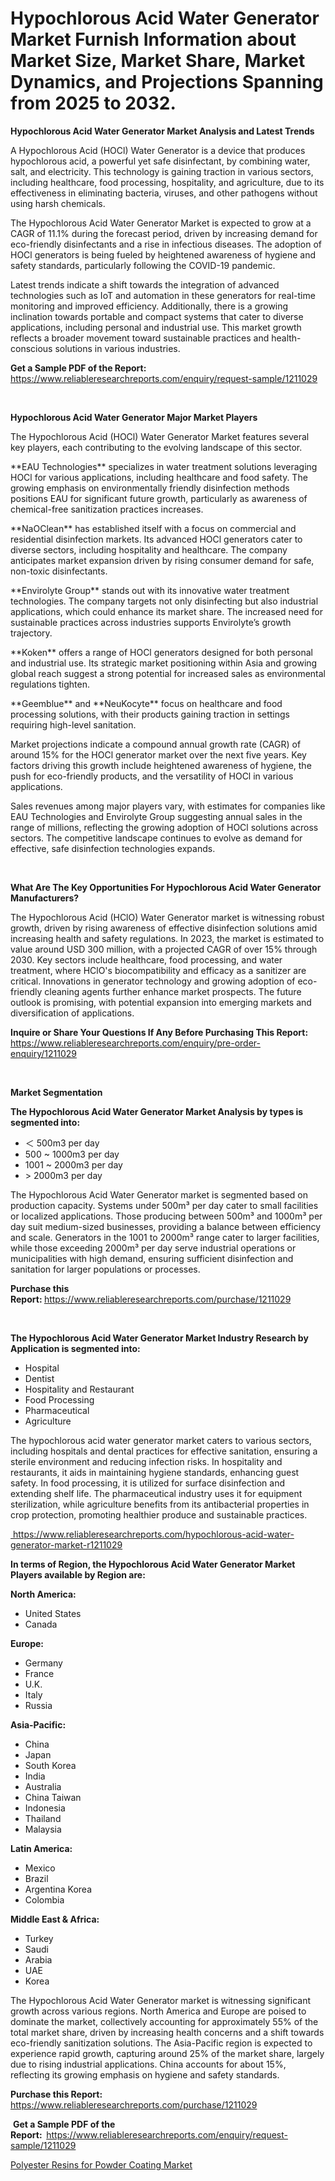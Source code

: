 <p><h1>Hypochlorous Acid Water Generator Market Furnish Information about Market Size, Market Share, Market Dynamics, and Projections Spanning from 2025 to 2032.</h1></p><p><strong>Hypochlorous Acid Water Generator Market Analysis and Latest Trends</strong></p>
<p><p>A Hypochlorous Acid (HOCl) Water Generator is a device that produces hypochlorous acid, a powerful yet safe disinfectant, by combining water, salt, and electricity. This technology is gaining traction in various sectors, including healthcare, food processing, hospitality, and agriculture, due to its effectiveness in eliminating bacteria, viruses, and other pathogens without using harsh chemicals.</p><p>The Hypochlorous Acid Water Generator Market is expected to grow at a CAGR of 11.1% during the forecast period, driven by increasing demand for eco-friendly disinfectants and a rise in infectious diseases. The adoption of HOCl generators is being fueled by heightened awareness of hygiene and safety standards, particularly following the COVID-19 pandemic. </p><p>Latest trends indicate a shift towards the integration of advanced technologies such as IoT and automation in these generators for real-time monitoring and improved efficiency. Additionally, there is a growing inclination towards portable and compact systems that cater to diverse applications, including personal and industrial use. This market growth reflects a broader movement toward sustainable practices and health-conscious solutions in various industries.</p></p>
<p><strong>Get a Sample PDF of the Report:&nbsp;</strong> <a href="https://www.reliableresearchreports.com/enquiry/request-sample/1211029?utm_campaign=3322&utm_medium=2&utm_source=Github&utm_content=ia&utm_term=24032025&utm_id=hypochlorous-acid-water-generator">https://www.reliableresearchreports.com/enquiry/request-sample/1211029</a></p>
<p>&nbsp;</p>
<p><strong>Hypochlorous Acid Water Generator Major Market Players</strong></p>
<p><p>The Hypochlorous Acid (HOCl) Water Generator Market features several key players, each contributing to the evolving landscape of this sector. </p><p>**EAU Technologies** specializes in water treatment solutions leveraging HOCl for various applications, including healthcare and food safety. The growing emphasis on environmentally friendly disinfection methods positions EAU for significant future growth, particularly as awareness of chemical-free sanitization practices increases. </p><p>**NaOClean** has established itself with a focus on commercial and residential disinfection markets. Its advanced HOCl generators cater to diverse sectors, including hospitality and healthcare. The company anticipates market expansion driven by rising consumer demand for safe, non-toxic disinfectants.</p><p>**Envirolyte Group** stands out with its innovative water treatment technologies. The company targets not only disinfecting but also industrial applications, which could enhance its market share. The increased need for sustainable practices across industries supports Envirolyte’s growth trajectory.</p><p>**Koken** offers a range of HOCl generators designed for both personal and industrial use. Its strategic market positioning within Asia and growing global reach suggest a strong potential for increased sales as environmental regulations tighten. </p><p>**Geemblue** and **NeuKocyte** focus on healthcare and food processing solutions, with their products gaining traction in settings requiring high-level sanitation. </p><p>Market projections indicate a compound annual growth rate (CAGR) of around 15% for the HOCl generator market over the next five years. Key factors driving this growth include heightened awareness of hygiene, the push for eco-friendly products, and the versatility of HOCl in various applications. </p><p>Sales revenues among major players vary, with estimates for companies like EAU Technologies and Envirolyte Group suggesting annual sales in the range of millions, reflecting the growing adoption of HOCl solutions across sectors. The competitive landscape continues to evolve as demand for effective, safe disinfection technologies expands.</p></p>
<p>&nbsp;</p>
<p><strong>What Are The Key Opportunities For Hypochlorous Acid Water Generator Manufacturers?</strong></p>
<p><p>The Hypochlorous Acid (HClO) Water Generator market is witnessing robust growth, driven by rising awareness of effective disinfection solutions amid increasing health and safety regulations. In 2023, the market is estimated to value around USD 300 million, with a projected CAGR of over 15% through 2030. Key sectors include healthcare, food processing, and water treatment, where HClO's biocompatibility and efficacy as a sanitizer are critical. Innovations in generator technology and growing adoption of eco-friendly cleaning agents further enhance market prospects. The future outlook is promising, with potential expansion into emerging markets and diversification of applications.</p></p>
<p><strong>Inquire or Share Your Questions If Any Before Purchasing This Report:</strong> <a href="https://www.reliableresearchreports.com/enquiry/pre-order-enquiry/1211029?utm_campaign=3322&utm_medium=2&utm_source=Github&utm_content=ia&utm_term=24032025&utm_id=hypochlorous-acid-water-generator">https://www.reliableresearchreports.com/enquiry/pre-order-enquiry/1211029</a></p>
<p>&nbsp;</p>
<p><strong>Market Segmentation</strong></p>
<p><strong>The Hypochlorous Acid Water Generator Market Analysis by types is segmented into:</strong></p>
<p><ul><li>＜ 500m3 per day</li><li>500 ~ 1000m3 per day</li><li>1001 ~ 2000m3 per day</li><li>> 2000m3 per day</li></ul></p>
<p><p>The Hypochlorous Acid Water Generator market is segmented based on production capacity. Systems under 500m³ per day cater to small facilities or localized applications. Those producing between 500m³ and 1000m³ per day suit medium-sized businesses, providing a balance between efficiency and scale. Generators in the 1001 to 2000m³ range cater to larger facilities, while those exceeding 2000m³ per day serve industrial operations or municipalities with high demand, ensuring sufficient disinfection and sanitation for larger populations or processes.</p></p>
<p><strong>Purchase this Report:&nbsp;</strong><a href="https://www.reliableresearchreports.com/purchase/1211029?utm_campaign=3322&utm_medium=2&utm_source=Github&utm_content=ia&utm_term=24032025&utm_id=hypochlorous-acid-water-generator">https://www.reliableresearchreports.com/purchase/1211029</a></p>
<p>&nbsp;</p>
<p><strong>The Hypochlorous Acid Water Generator Market Industry Research by Application is segmented into:</strong></p>
<p><ul><li>Hospital</li><li>Dentist</li><li>Hospitality and Restaurant</li><li>Food Processing</li><li>Pharmaceutical</li><li>Agriculture</li></ul></p>
<p><p>The hypochlorous acid water generator market caters to various sectors, including hospitals and dental practices for effective sanitation, ensuring a sterile environment and reducing infection risks. In hospitality and restaurants, it aids in maintaining hygiene standards, enhancing guest safety. In food processing, it is utilized for surface disinfection and extending shelf life. The pharmaceutical industry uses it for equipment sterilization, while agriculture benefits from its antibacterial properties in crop protection, promoting healthier produce and sustainable practices.</p></p>
<p><a href="https://www.reliableresearchreports.com/hypochlorous-acid-water-generator-market-r1211029?utm_campaign=3322&utm_medium=2&utm_source=Github&utm_content=ia&utm_term=24032025&utm_id=hypochlorous-acid-water-generator">&nbsp;https://www.reliableresearchreports.com/hypochlorous-acid-water-generator-market-r1211029</a></p>
<p><strong>In terms of Region, the Hypochlorous Acid Water Generator Market Players available by Region are:</strong></p>
<p>
    <p> <strong> North America: </strong>
        <ul>
            <li>United States</li>
            <li>Canada</li>
        </ul>
        </p> 
    <p> <strong> Europe: </strong>
        <ul>
            <li>Germany</li>
            <li>France</li>
            <li>U.K.</li>
            <li>Italy</li>
            <li>Russia</li>
        </ul>
        </p> 
    <p> <strong> Asia-Pacific: </strong>
        <ul>
            <li>China</li>
            <li>Japan</li>
            <li>South Korea</li>
            <li>India</li>
            <li>Australia</li>
            <li>China Taiwan</li>
            <li>Indonesia</li>
            <li>Thailand</li>
            <li>Malaysia</li>
        </ul>
        </p> 
    <p> <strong> Latin America: </strong>
        <ul>
            <li>Mexico</li>
            <li>Brazil</li>
            <li>Argentina Korea</li>
            <li>Colombia</li>
        </ul>
        </p> 
    <p> <strong> Middle East & Africa: </strong>
        <ul>
            <li>Turkey</li>
            <li>Saudi</li>
            <li>Arabia</li>
            <li>UAE</li>
            <li>Korea</li>
        </ul>
    </p>
    </p>
<p><p>The Hypochlorous Acid Water Generator market is witnessing significant growth across various regions. North America and Europe are poised to dominate the market, collectively accounting for approximately 55% of the total market share, driven by increasing health concerns and a shift towards eco-friendly sanitization solutions. The Asia-Pacific region is expected to experience rapid growth, capturing around 25% of the market share, largely due to rising industrial applications. China accounts for about 15%, reflecting its growing emphasis on hygiene and safety standards.</p></p>
<p><strong>Purchase this Report: </strong><a href="https://www.reliableresearchreports.com/purchase/1211029?utm_campaign=3322&utm_medium=2&utm_source=Github&utm_content=ia&utm_term=24032025&utm_id=hypochlorous-acid-water-generator">https://www.reliableresearchreports.com/purchase/1211029</a></p>
<p>&nbsp;<strong>Get a Sample PDF of the Report:&nbsp;&nbsp;</strong><a href="https://www.reliableresearchreports.com/enquiry/request-sample/1211029?utm_campaign=3322&utm_medium=2&utm_source=Github&utm_content=ia&utm_term=24032025&utm_id=hypochlorous-acid-water-generator">https://www.reliableresearchreports.com/enquiry/request-sample/1211029</a></p>
<p><strong></strong></p>
<p><p><a href="https://github.com/storcweithzg/Market-Research-Report-List-1/blob/main/polyester-resins-for-powder-coating-market.md?utm_campaign=3322&utm_medium=2&utm_source=Github&utm_content=ia&utm_term=24032025&utm_id=hypochlorous-acid-water-generator">Polyester Resins for Powder Coating Market</a></p></p>